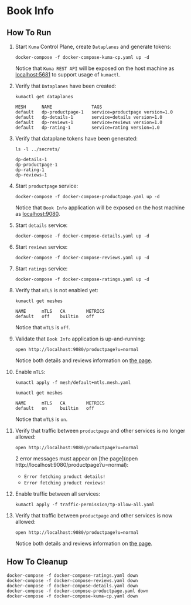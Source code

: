 # Book Info

## How To Run

1. Start `Kuma` Control Plane, create `Dataplanes` and generate tokens:

   ```shell
   docker-compose -f docker-compose-kuma-cp.yaml up -d
   ```

   Notice that `Kuma REST API` will be exposed on the host machine as [localhost:5681](http://localhost:5681) to support usage of `kumactl`.

2. Verify that `Dataplanes` have been created:

   ```shell
   kumactl get dataplanes

   MESH      NAME               TAGS
   default   dp-productpage-1   service=productpage version=1.0
   default   dp-details-1       service=details version=1.0
   default   dp-reviews-1       service=reviews version=1.0
   default   dp-rating-1        service=rating version=1.0
   ```

3. Verify that dataplane tokens have been generated:

   ```shell
   ls -l ../secrets/

   dp-details-1
   dp-productpage-1
   dp-rating-1
   dp-reviews-1
   ```

4. Start `productpage` service:

   ```shell
   docker-compose -f docker-compose-productpage.yaml up -d
   ```

   Notice that `Book Info` application will be exposed on the host machine as [localhost:9080](http://localhost:9080/productpage?u=normal).

5. Start `details` service:

   ```shell
   docker-compose -f docker-compose-details.yaml up -d
   ```

6. Start `reviews` service:

   ```shell
   docker-compose -f docker-compose-reviews.yaml up -d
   ```

7. Start `ratings` service:

   ```shell
   docker-compose -f docker-compose-ratings.yaml up -d
   ```

8. Verify that `mTLS` is not enabled yet:

   ```shell
   kumactl get meshes

   NAME      mTLS   CA        METRICS
   default   off    builtin   off
   ```

   Notice that `mTLS` is `off`.

9. Validate that `Book Info` application is up-and-running:

   ```shell
   open http://localhost:9080/productpage?u=normal
   ```

   Notice both details and reviews information on [the page](http://localhost:9080/productpage?u=normal).

10. Enable `mTLS`:

    ```shell
    kumactl apply -f mesh/default+mtls.mesh.yaml
    ```

    ```shell
    kumactl get meshes

    NAME      mTLS   CA        METRICS
    default   on     builtin   off
    ```

    Notice that `mTLS` is `on`.

11. Verify that traffic between `productpage` and other services is no longer allowed:

    ```shell
    open http://localhost:9080/productpage?u=normal
    ```

    2 error messages must appear on [the page](open http://localhost:9080/productpage?u=normal):

    * `Error fetching product details!`
    * `Error fetching product reviews!`

12. Enable traffic between all services:

    ```shell
    kumactl apply -f traffic-permission/tp-allow-all.yaml
    ```

13. Verify that traffic between `productpage` and other services is now allowed:

    ```shell
    open http://localhost:9080/productpage?u=normal
    ```

    Notice both details and reviews information on [the page](http://localhost:9080/productpage?u=normal).

## How To Cleanup

```shell
docker-compose -f docker-compose-ratings.yaml down
docker-compose -f docker-compose-reviews.yaml down
docker-compose -f docker-compose-details.yaml down
docker-compose -f docker-compose-productpage.yaml down
docker-compose -f docker-compose-kuma-cp.yaml down
```
